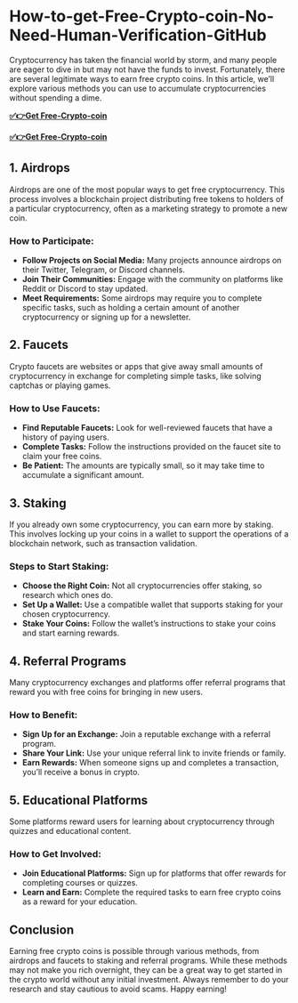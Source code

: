 # How-to-get-Free-Crypto-coin-No-Need-Human-Verification-GitHub

Cryptocurrency has taken the financial world by storm, and many people are eager to dive in but may not have the funds to invest. Fortunately, there are several legitimate ways to earn free crypto coins. In this article, we’ll explore various methods you can use to accumulate cryptocurrencies without spending a dime.

**[✅👉Get Free-Crypto-coin](https://smrturl.co/732b8ab)**

**[✅👉Get Free-Crypto-coin](https://smrturl.co/732b8ab)**

## 1. Airdrops

Airdrops are one of the most popular ways to get free cryptocurrency. This process involves a blockchain project distributing free tokens to holders of a particular cryptocurrency, often as a marketing strategy to promote a new coin.

### How to Participate:
- **Follow Projects on Social Media:** Many projects announce airdrops on their Twitter, Telegram, or Discord channels.
- **Join Their Communities:** Engage with the community on platforms like Reddit or Discord to stay updated.
- **Meet Requirements:** Some airdrops may require you to complete specific tasks, such as holding a certain amount of another cryptocurrency or signing up for a newsletter.

## 2. Faucets

Crypto faucets are websites or apps that give away small amounts of cryptocurrency in exchange for completing simple tasks, like solving captchas or playing games.

### How to Use Faucets:
- **Find Reputable Faucets:** Look for well-reviewed faucets that have a history of paying users.
- **Complete Tasks:** Follow the instructions provided on the faucet site to claim your free coins.
- **Be Patient:** The amounts are typically small, so it may take time to accumulate a significant amount.

## 3. Staking

If you already own some cryptocurrency, you can earn more by staking. This involves locking up your coins in a wallet to support the operations of a blockchain network, such as transaction validation.

### Steps to Start Staking:
- **Choose the Right Coin:** Not all cryptocurrencies offer staking, so research which ones do.
- **Set Up a Wallet:** Use a compatible wallet that supports staking for your chosen cryptocurrency.
- **Stake Your Coins:** Follow the wallet’s instructions to stake your coins and start earning rewards.

## 4. Referral Programs

Many cryptocurrency exchanges and platforms offer referral programs that reward you with free coins for bringing in new users.

### How to Benefit:
- **Sign Up for an Exchange:** Join a reputable exchange with a referral program.
- **Share Your Link:** Use your unique referral link to invite friends or family.
- **Earn Rewards:** When someone signs up and completes a transaction, you’ll receive a bonus in crypto.

## 5. Educational Platforms

Some platforms reward users for learning about cryptocurrency through quizzes and educational content.

### How to Get Involved:
- **Join Educational Platforms:** Sign up for platforms that offer rewards for completing courses or quizzes.
- **Learn and Earn:** Complete the required tasks to earn free crypto coins as a reward for your education.

## Conclusion

Earning free crypto coins is possible through various methods, from airdrops and faucets to staking and referral programs. While these methods may not make you rich overnight, they can be a great way to get started in the crypto world without any initial investment. Always remember to do your research and stay cautious to avoid scams. Happy earning!
